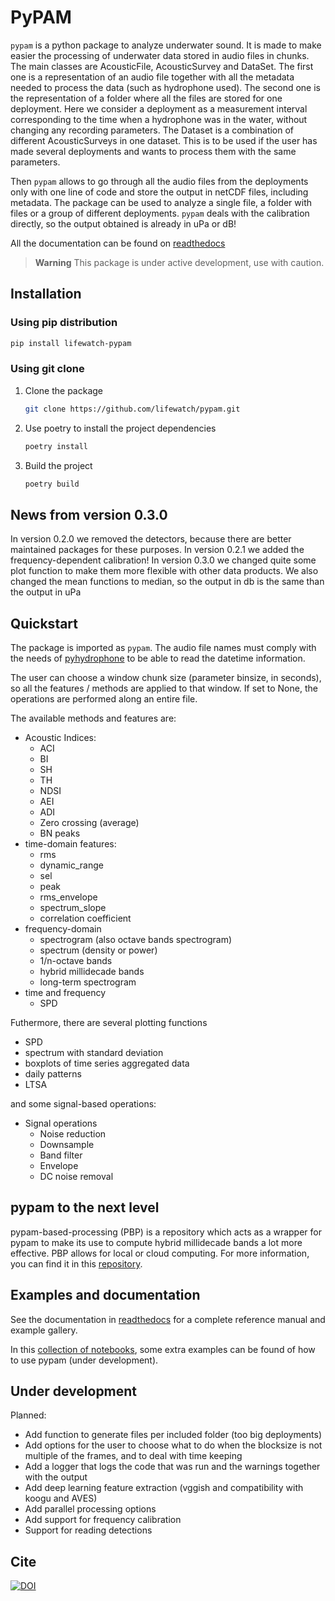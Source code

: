 # PyPAM
`pypam` is a python package to analyze underwater sound. 
It is made to make easier the processing of underwater data stored in audio files in chunks. 
The main classes are AcousticFile, AcousticSurvey and DataSet. The first one is a representation of an audio file 
together with all the metadata needed to process the data (such as hydrophone used). 
The second one is the representation of a folder where all the files are stored for one deployment. 
Here we consider a deployment as a measurement interval corresponding to the time when a hydrophone was in the water, 
without changing any recording parameters.
The Dataset is a combination of different AcousticSurveys in one dataset. This is to be used if the user has made 
several deployments and wants to process them with the same parameters.

Then `pypam` allows to go through all the audio files from the deployments only with one line of code and store 
the output in netCDF files, including metadata. The package can be used to analyze a single file, 
a folder with files or a group of different deployments. 
`pypam` deals with the calibration directly, so the output obtained is already in uPa or dB! 


All the documentation can be found on [readthedocs](https://lifewatch-pypam.readthedocs.io)

> **Warning**
> This package is under active development, use with caution.


## Installation
### Using pip distribution 
```bash
pip install lifewatch-pypam
```

### Using git clone

1. Clone the package
    ```bash
    git clone https://github.com/lifewatch/pypam.git
    ```
2. Use poetry to install the project dependencies
    ```bash
    poetry install
    ```
3. Build the project
    ```bash
    poetry build
    ```

## News from version 0.3.0
In version 0.2.0 we removed the detectors, because there are better maintained packages for these purposes. 
In version 0.2.1 we added the frequency-dependent calibration! 
In version 0.3.0 we changed quite some plot function to make them more flexible with other data products. 
We also changed the mean functions to median, so the output in db is the same than the output in uPa

## Quickstart
The package is imported as `pypam`. The audio file names must comply with the needs of 
[pyhydrophone](https://github.com/lifewatch/pyhydrophone) to be able to read the datetime information. 

The user can choose a window chunk size (parameter binsize, in seconds), so all the features / methods 
are applied to that window. If set to None, the operations are performed along an entire file.

The available methods and features are: 
- Acoustic Indices: 
  - ACI 
  - BI 
  - SH 
  - TH 
  - NDSI
  - AEI 
  - ADI 
  - Zero crossing (average)
  - BN peaks 
- time-domain features: 
  - rms 
  - dynamic_range
  - sel
  - peak 
  - rms_envelope
  - spectrum_slope
  - correlation coefficient
- frequency-domain 
  - spectrogram (also octave bands spectrogram)
  - spectrum (density or power)
  - 1/n-octave bands
  - hybrid millidecade bands
  - long-term spectrogram
- time and frequency 
  - SPD


Futhermore, there are several plotting functions
- SPD
- spectrum with standard deviation 
- boxplots of time series aggregated data 
- daily patterns 
- LTSA


and some signal-based operations:
- Signal operations
   - Noise reduction 
   - Downsample 
   - Band filter 
   - Envelope
   - DC noise removal

## pypam to the next level 
pypam-based-processing (PBP) is a repository which acts as a wrapper for pypam to make its use to compute hybrid millidecade
bands a lot more effective.
PBP allows for local or cloud computing.
For more information, you can find it in this [repository](https://github.com/mbari-org/pypam-based-processing). 


## Examples and documentation
See the documentation in [readthedocs](https://lifewatch-pypam.readthedocs.io) for a complete reference manual and 
example gallery. 

In this [collection of notebooks](https://github.com/ioos/soundcoop), some extra examples can be found of how 
to use pypam (under development).

## Under development 
Planned:
- Add function to generate files per included folder (too big deployments)
- Add options for the user to choose what to do when the blocksize is not multiple of the frames, 
and to deal with time keeping
- Add a logger that logs the code that was run and the warnings together with the output
- Add deep learning feature extraction (vggish and compatibility with koogu and AVES)
- Add parallel processing options 
- Add support for frequency calibration
- Support for reading detections 


## Cite
[![DOI](https://zenodo.org/badge/DOI/10.5281/zenodo.6044593.svg)](https://doi.org/10.5281/zenodo.6044593)
